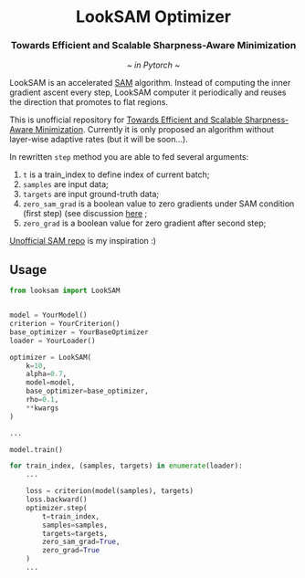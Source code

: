 <h1 align="center"><b>LookSAM Optimizer</b></h1>
<h3 align="center"><b>Towards Efficient and Scalable Sharpness-Aware Minimization</b></h3>
<p align="center">
  <i>~ in Pytorch ~</i>
</p> 

LookSAM is an accelerated [SAM](https://arxiv.org/pdf/2010.01412.pdf) algorithm. Instead of computing the inner gradient
ascent every step, LookSAM computer it periodically and reuses the direction that promotes to flat regions.

This is unofficial repository for [Towards Efficient and Scalable Sharpness-Aware Minimization](https://arxiv.org/pdf/2203.02714.pdf). 
Currently it is only proposed an algorithm without layer-wise adaptive rates (but it will be soon...).

In rewritten `step` method you are able to fed several arguments:
1. `t` is a train_index to define index of current batch;
2. `samples` are input data;
3. `targets` are input ground-truth data;
4. `zero_sam_grad` is a boolean value to zero gradients under SAM condition (first step) (see discussion [here](https://github.com/rollovd/LookSAM/issues/3) ;
5. `zero_grad` is a boolean value for zero gradient after second step;

[Unofficial SAM repo](https://github.com/davda54/sam/blob/main/README.md) is my inspiration :)

## Usage

```python
from looksam import LookSAM


model = YourModel()
criterion = YourCriterion()
base_optimizer = YourBaseOptimizer
loader = YourLoader()

optimizer = LookSAM(
    k=10,
    alpha=0.7,
    model=model,
    base_optimizer=base_optimizer,
    rho=0.1,
    **kwargs
)

...

model.train()

for train_index, (samples, targets) in enumerate(loader):
    ...

    loss = criterion(model(samples), targets)
    loss.backward()
    optimizer.step(
        t=train_index, 
        samples=samples, 
        targets=targets, 
        zero_sam_grad=True, 
        zero_grad=True
    )
    ...

```
